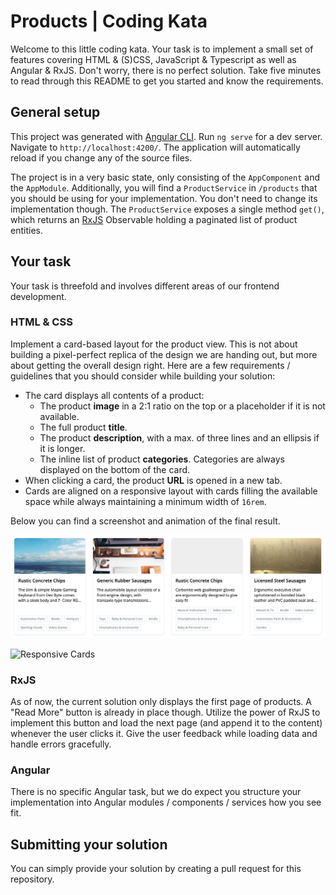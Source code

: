 # Products | Coding Kata

Welcome to this little coding kata. Your task is to implement a small set of
features covering HTML & (S)CSS, JavaScript & Typescript as well as Angular &
RxJS. Don't worry, there is no perfect solution. Take five minutes to read
through this README to get you started and know the requirements.

## General setup

This project was generated with [Angular CLI](https://github.com/angular/angular-cli).
Run `ng serve` for a dev server. Navigate to `http://localhost:4200/`. The
application will automatically reload if you change any of the source files.

The project is in a very basic state, only consisting of the `AppComponent` and
the `AppModule`. Additionally, you will find a `ProductService` in `/products`
that you should be using for your implementation. You don't need to change its
implementation though. The `ProductService` exposes a single method `get()`,
which returns an [RxJS](https://rxjs.dev/) Observable holding a paginated list
of product entities.

## Your task
Your task is threefold and involves different areas of our frontend development.

### HTML & CSS
Implement a card-based layout for the product view. This is not about building
a pixel-perfect replica of the design we are handing out, but more about getting
the overall design right. Here are a few requirements / guidelines that you
should consider while building your solution:

* The card displays all contents of a product:
  - The product **image** in a 2:1 ratio on the top or a placeholder if it is
  not available.
  - The full product **title**.
  - The product **description**, with a max. of three lines and an ellipsis if
  it is longer.
  - The inline list of product **categories**. Categories are always displayed
  on the bottom of the card.
* When clicking a card, the product **URL** is opened in a new tab.
* Cards are aligned on a responsive layout with cards filling the available
space while always maintaining a minimum width of `16rem`.

Below you can find a screenshot and animation of the final result.

![Cards](./docs/cards.png)

![Responsive Cards](./docs/cards.gif)

### RxJS

As of now, the current solution only displays the first page of products. A
"Read More" button is already in place though. Utilize the power of RxJS to
implement this button and load the next page (and append it to the content)
whenever the user clicks it. Give the user feedback while loading data and
handle errors gracefully.

### Angular

There is no specific Angular task, but we do expect you structure your
implementation into Angular modules / components / services how you see fit.

## Submitting your solution

You can simply provide your solution by creating a pull request for this
repository.

